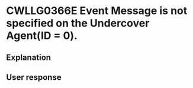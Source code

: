 # CWLLG0366E Event Message is not specified on the Undercover Agent(ID = 0).

## Explanation

## User response